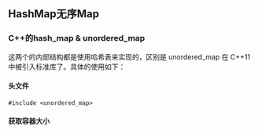 ## HashMap无序Map

### C++的hash\_map & unordered\_map

这两个的内部结构都是使用哈希表来实现的，区别是 unordered\_map 在 C++11中被引入标准库了。具体的使用如下：

#### 头文件

```
#include <unordered_map>
```

#### 获取容器大小

```

```





